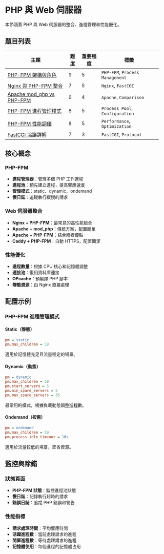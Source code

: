 # PHP 與 Web 伺服器

本節涵蓋 PHP 與 Web 伺服器的整合、進程管理和性能優化。

## 題目列表

| 主題 | 難度 | 重要程度 | 標籤 |
|------|------|----------|------|
| [PHP-FPM 架構與角色](./php_fpm_and_its_role.md) | 9 | 5 | `PHP-FPM`, `Process Management` |
| [Nginx 與 PHP-FPM 整合](./nginx_php_fpm_integration.md) | 7 | 5 | `Nginx`, `FastCGI` |
| [Apache mod_php vs PHP-FPM](./apache_modphp_vs_phpfpm.md) | 6 | 4 | `Apache`, `Comparison` |
| [PHP-FPM 進程管理模式](./phpfpm_process_management_modes.md) | 8 | 5 | `Process Pool`, `Configuration` |
| [PHP-FPM 性能調優](./phpfpm_performance_tuning.md) | 8 | 5 | `Performance`, `Optimization` |
| [FastCGI 協議詳解](./fastcgi_protocol.md) | 7 | 3 | `FastCGI`, `Protocol` |

## 核心概念

### PHP-FPM
- **進程管理器**：管理多個 PHP 工作進程
- **進程池**：預先建立進程，提高響應速度
- **管理模式**：static、dynamic、ondemand
- **慢日誌**：追蹤執行緩慢的請求

### Web 伺服器整合
- **Nginx + PHP-FPM**：最常見的高性能組合
- **Apache + mod_php**：傳統方案，配置簡單
- **Apache + PHP-FPM**：結合兩者優點
- **Caddy + PHP-FPM**：自動 HTTPS，配置簡潔

### 性能優化
- **進程數量**：根據 CPU 核心和記憶體調整
- **連接池**：復用資料庫連接
- **OPcache**：預編譯 PHP 腳本
- **靜態資源**：由 Nginx 直接處理

## 配置示例

### PHP-FPM 進程管理模式

#### Static（靜態）
```ini
pm = static
pm.max_children = 50
```
適用於記憶體充足且流量穩定的場景。

#### Dynamic（動態）
```ini
pm = dynamic
pm.max_children = 50
pm.start_servers = 5
pm.min_spare_servers = 5
pm.max_spare_servers = 35
```
最常用的模式，根據負載動態調整進程數。

#### Ondemand（按需）
```ini
pm = ondemand
pm.max_children = 50
pm.process_idle_timeout = 10s
```
適用於流量較低的場景，節省資源。

## 監控與除錯

### 狀態頁面
- **PHP-FPM 狀態**：監控進程池狀態
- **慢日誌**：記錄執行超時的請求
- **錯誤日誌**：追蹤 PHP 錯誤和警告

### 性能指標
- **請求處理時間**：平均響應時間
- **活躍進程數**：當前處理請求的進程
- **閒置進程數**：等待處理請求的進程
- **記憶體使用**：每個進程的記憶體占用
